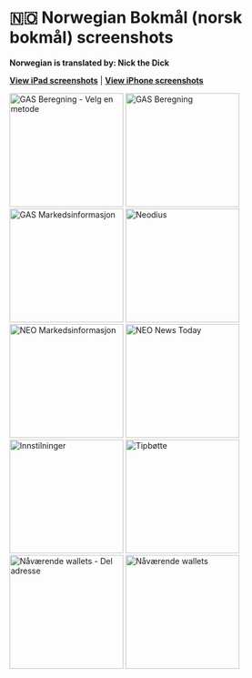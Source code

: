 # 🇳🇴 Norwegian Bokmål (norsk bokmål) screenshots

**Norwegian is translated by: Nick the Dick**

[**View iPad screenshots**](../iPad/norwegian-bokmal-screenshots.md) | [**View iPhone screenshots**](../iPhone/norwegian-bokmal-screenshots.md)

<img src="screen-gas-calculation-options.png" width="200" alt="GAS Beregning - Velg en metode"> <img src="screen-gas-calculation.png" width="200" alt="GAS Beregning"> <img src="screen-gas-market-info.png" width="200" alt="GAS Markedsinformasjon"> <img src="screen-menu.png" width="200" alt="Neodius"> <img src="screen-neo-market-info.png" width="200" alt="NEO Markedsinformasjon"> <img src="screen-neo-news-today.png" width="200" alt="NEO News Today"> <img src="screen-settings.png" width="200" alt="Innstilninger"> <img src="screen-tip-jar.png" width="200" alt="Tipbøtte"> <img src="screen-wallet-qr-code.png" width="200" alt="Nåværende wallets - Del adresse"> <img src="screen-wallet.png" width="200" alt="Nåværende wallets">